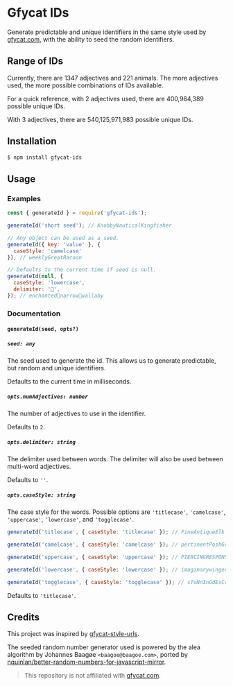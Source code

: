 # Gfycat IDs
Generate predictable and unique identifiers in the same style used by [gfycat.com](https://gfycat.com), with the ability to seed the random identifiers.

## Range of IDs

Currently, there are 1347 adjectives and 221 animals. The more adjectives used, the more possible combinations of IDs available.

For a quick reference, with 2 adjectives used, there are 400,984,389 possible unique IDs.

With 3 adjectives, there are 540,125,971,983 possible unique IDs.

## Installation

```bash
$ npm install gfycat-ids
```

## Usage

### Examples

```js
const { generateId } = require('gfycat-ids');

generateId('short seed'); // KnobbyNauticalKingfisher

// Any object can be used as a seed.
generateId({ key: 'value' }, {
  caseStyle: 'camelcase'
}); // weeklyGreatRacoon

// Defaults to the current time if seed is null.
generateId(null, {
  caseStyle: 'lowercase',
  delimiter: '🍓',
}); // enchanted🍓narrow🍓wallaby
```

### Documentation

#### `generateId(seed, opts?)`

##### `seed: any`

The seed used to generate the id. This allows us to generate predictable, but
random and unique identifiers.

Defaults to the current time in milliseconds.

##### `opts.numAdjectives: number`

The number of adjectives to use in the identifier.

Defaults to `2`.

##### `opts.delimiter: string`

The delimiter used between words. The delimiter will also be used between
multi-word adjectives.

Defaults to `''`.

##### `opts.caseStyle: string`

The case style for the words. Possible options are `'titlecase'`, `'camelcase'`, `'uppercase'`, `'lowercase'`, and `'togglecase'`.

```js
generateId('titlecase', { caseStyle: 'titlecase' }); // FineAntiqueElk

generateId('camelcase', { caseStyle: 'camelcase' }); // pertinentPoshGoldfinch

generateId('uppercase', { caseStyle: 'uppercase' }); // PIERCINGRESPONSIBLECAMEL

generateId('lowercase', { caseStyle: 'lowercase' }); // imaginarywingedsalamander

generateId('togglecase', { caseStyle: 'togglecase' }); // sTuNnInGdEsCrIpTiVepEaFoWl
```

Defaults to `'titlecase'`.

## Credits

This project was inspired by
[gfycat-style-urls](https://github.com/dexo568/gfycat-style-urls).

The seeded random number generator used is powered by the alea algorithm by
Johannes Baagøe `<baagoe@baagoe.com>`, ported by [nquinlan/better-random-numbers-for-javascript-mirror](https://github.com/nquinlan/better-random-numbers-for-javascript-mirror/blob/master/support/js/Alea.js).

> This repository is not affiliated with [gfycat.com](https://gfycat.com).
